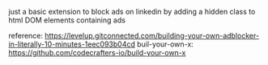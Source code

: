 just a basic extension to block ads on linkedin by adding a hidden class to html DOM elements containing ads

reference:  https://levelup.gitconnected.com/building-your-own-adblocker-in-literally-10-minutes-1eec093b04cd
buil-your-own-x: https://github.com/codecrafters-io/build-your-own-x
